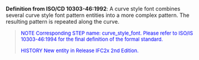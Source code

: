 **Definition from ISO/CD 10303-46:1992**: A curve style font combines several curve style font pattern entities into a more complex pattern. The resulting pattern is repeated along the curve.

> <font color="#0000FF" size="-1"> NOTE Corresponding STEP name:
		  curve_style_font. Please refer to ISO/IS 10303-46:1994 for the final definition
		  of the formal standard. </font>
> 
> <font size="-1"><font color="#0000FF">HISTORY New entity in Release
		  IFC2x 2nd Edition.</font> </font>
>